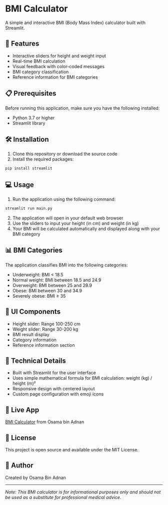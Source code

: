 # BMI Calculator

A simple and interactive BMI (Body Mass Index) calculator built with Streamlit.

## 🚀 Features

- Interactive sliders for height and weight input
- Real-time BMI calculation
- Visual feedback with color-coded messages
- BMI category classification
- Reference information for BMI categories

## 📋 Prerequisites

Before running this application, make sure you have the following installed:

- Python 3.7 or higher
- Streamlit library

## 🛠️ Installation

1. Clone this repository or download the source code
2. Install the required packages:

```bash
pip install streamlit
```

## 💻 Usage

1. Run the application using the following command:

```bash
streamlit run main.py
```

2. The application will open in your default web browser
3. Use the sliders to input your height (in cm) and weight (in kg)
4. Your BMI will be calculated automatically and displayed along with your BMI category

## 📊 BMI Categories

The application classifies BMI into the following categories:

- Underweight: BMI < 18.5
- Normal weight: BMI between 18.5 and 24.9
- Overweight: BMI between 25 and 29.9
- Obese: BMI between 30 and 34.9
- Severely obese: BMI ≥ 35

## 🎨 UI Components

- Height slider: Range 100-250 cm
- Weight slider: Range 30-200 kg
- BMI result display
- Category information
- Reference information section

## 🔧 Technical Details

- Built with Streamlit for the user interface
- Uses simple mathematical formula for BMI calculation: weight (kg) / height (m)²
- Responsive design with centered layout
- Custom page configuration with emoji icons

## 🔗 Live App

[BMI Calculator](https://bmicalculatorapp-osamabinadnan.streamlit.app/) from Osama bin Adnan

## 📝 License

This project is open source and available under the MIT License.

## 👤 Author

Created by Osama Bin Adnan

---

*Note: This BMI calculator is for informational purposes only and should not be used as a substitute for professional medical advice.*
